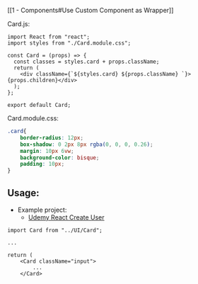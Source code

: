 [[1 - Components#Use Custom Component as Wrapper]]

Card.js:
```JSX
import React from "react";
import styles from "./Card.module.css";

const Card = (props) => {
  const classes = styles.card + props.className;
  return (
    <div className={`${styles.card} ${props.className} `}>{props.children}</div>
  );
};

export default Card;
```

Card.module.css:
```css
.card{
    border-radius: 12px;
    box-shadow: 0 2px 8px rgba(0, 0, 0, 0.26);
    margin: 10px 6vw;
    background-color: bisque;
    padding: 10px;
}
```

## Usage:

- Example project:
	- [Udemy React Create User](https://github.com/paul7dxb/react-udemy-course/tree/master/react-create-user-app)
```JSX
import Card from "../UI/Card";

...

return (
	<Card className="input">
		...
	</Card>
```

